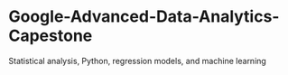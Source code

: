 # Google-Advanced-Data-Analytics-Capestone
Statistical analysis, Python, regression models, and machine learning
